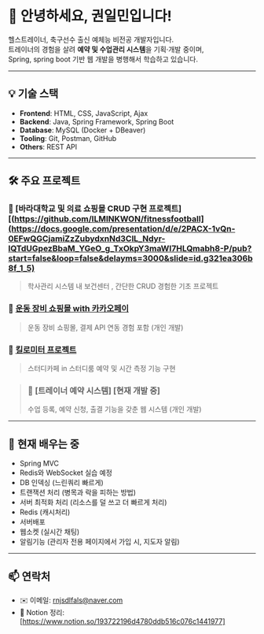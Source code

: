# 👋 안녕하세요, 권일민입니다!

헬스트레이너, 축구선수 출신 예체능 비전공 개발자입니다.  
트레이너의 경험을 살려 **예약 및 수업관리 시스템**을 기획·개발 중이며,  
Spring, spring boot 기반 웹 개발을 병행해서 학습하고 있습니다.

---

## 💡 기술 스택

- **Frontend**: HTML, CSS, JavaScript, Ajax  
- **Backend**: Java, Spring Framework, Spring Boot  
- **Database**: MySQL (Docker + DBeaver)  
- **Tooling**: Git, Postman, GitHub  
- **Others**: REST API

---

## 🛠 주요 프로젝트

### 🔹 [바라대학교 및 의료 쇼핑몰 CRUD 구현 프로젝트][(https://github.com/ILMINKWON/fitnessfootball](https://docs.google.com/presentation/d/e/2PACX-1vQn-0EFwQGCjamiZzZubydxnNd3ClL_Ndyr-lQTdUGpezBbaM_YGeO_g_TxOkpY3maWI7HLQmabh8-P/pub?start=false&loop=false&delayms=3000&slide=id.g321ea306b8f_1_5)
> 학사관리 시스템 내 보건센터 , 간단한 CRUD 경험한 기초 프로젝트
> 
### 🔹 [운동 장비 쇼핑몰 with 카카오페이](https://github.com/ILMINKWON/fitnessfootball)
> 운동 장비 쇼핑몰, 결제 API 연동 경험 포함 (개인 개발)

### 🔹 [킬로미터 프로젝트](https://docs.google.com/presentation/d/1Ee8hoGYcI4t7v3y7UBL9AlVBLOY_us_XgUjILuRF038/edit?slide=id.g331c3c71817_17_146#slide=id.g331c3c71817_17_146)
> 스터디카페 in 스터디룸 예약 및 시간 측정 기능 구현

> ### 🔹 [트레이너 예약 시스템] [현재 개발 중]
> 수업 등록, 예약 신청, 출결 기능을 갖춘 웹 시스템 (개인 개발)

---

## 🧠 현재 배우는 중

- Spring MVC 
- Redis와 WebSocket 실습 예정
- DB 인덱싱 (느린쿼리 빠르게)
- 트랜잭션 처리 (병목과 락을 피하는 방법)
- 서버 최적화 처리 (리소스를 덜 쓰고 더 빠르게 처리)
- Redis (캐시처리)
- 서버배포
- 웹소켓 (실시간 채팅)
- 알림기능 (관리자 전용 페이지에서 가입 시, 지도자 알림)

---

## 📫 연락처
- ✉️ 이메일: rnjsdlfals@naver.com
- 📝 Notion 정리: [https://www.notion.so/193722196d4780ddb516c076c1441977]
